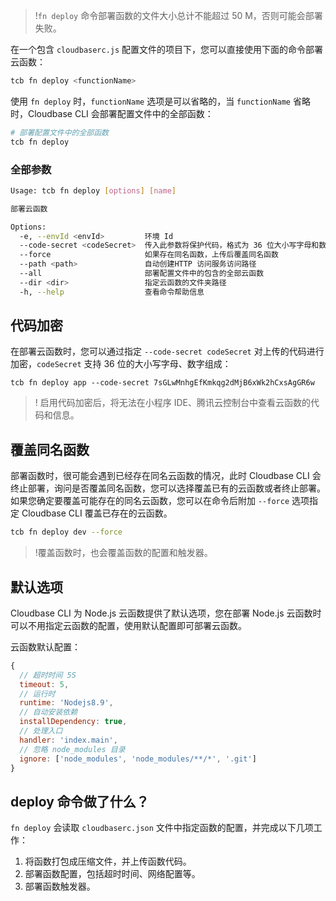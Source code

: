 >!`fn deploy` 命令部署函数的文件大小总计不能超过 50 M，否则可能会部署失败。


在一个包含 `cloudbaserc.js` 配置文件的项目下，您可以直接使用下面的命令部署云函数：
```sh
tcb fn deploy <functionName>
```
使用 `fn deploy` 时，`functionName` 选项是可以省略的，当 `functionName` 省略时，Cloudbase CLI 会部署配置文件中的全部函数：

```sh
# 部署配置文件中的全部函数
tcb fn deploy
```

### 全部参数

```bash
Usage: tcb fn deploy [options] [name]

部署云函数

Options:
  -e, --envId <envId>         环境 Id
  --code-secret <codeSecret>  传入此参数将保护代码，格式为 36 位大小写字母和数字
  --force                     如果存在同名函数，上传后覆盖同名函数
  --path <path>               自动创建HTTP 访问服务访问路径
  --all                       部署配置文件中的包含的全部云函数
  --dir <dir>                 指定云函数的文件夹路径
  -h, --help                  查看命令帮助信息

```

## 代码加密

在部署云函数时，您可以通过指定 `--code-secret codeSecret` 对上传的代码进行加密，`codeSecret` 支持 36 位的大小写字母、数字组成：

```
tcb fn deploy app --code-secret 7sGLwMnhgEfKmkqg2dMjB6xWk2hCxsAgGR6w
```

>! 启用代码加密后，将无法在小程序 IDE、腾讯云控制台中查看云函数的代码和信息。

## 覆盖同名函数

部署函数时，很可能会遇到已经存在同名云函数的情况，此时 Cloudbase CLI 会终止部署，询问是否覆盖同名函数，您可以选择覆盖已有的云函数或者终止部署。
如果您确定要覆盖可能存在的同名云函数，您可以在命令后附加 `--force` 选项指定 Cloudbase CLI 覆盖已存在的云函数。

```sh
tcb fn deploy dev --force
```

>!覆盖函数时，也会覆盖函数的配置和触发器。

## 默认选项

Cloudbase CLI 为 Node.js 云函数提供了默认选项，您在部署 Node.js 云函数时可以不用指定云函数的配置，使用默认配置即可部署云函数。

云函数默认配置：

```js
{
  // 超时时间 5S
  timeout: 5,
  // 运行时
  runtime: 'Nodejs8.9',
  // 自动安装依赖
  installDependency: true,
  // 处理入口
  handler: 'index.main',
  // 忽略 node_modules 目录
  ignore: ['node_modules', 'node_modules/**/*', '.git']
}
```

## deploy 命令做了什么？

`fn deploy` 会读取 `cloudbaserc.json` 文件中指定函数的配置，并完成以下几项工作：

1. 将函数打包成压缩文件，并上传函数代码。
2. 部署函数配置，包括超时时间、网络配置等。 
3. 部署函数触发器。



